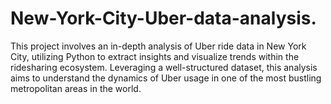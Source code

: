 # New-York-City-Uber-data-analysis.
This project involves an in-depth analysis of Uber ride data in New York City, utilizing Python to extract insights and visualize trends within the ridesharing ecosystem. Leveraging a well-structured dataset, this analysis aims to understand the dynamics of Uber usage in one of the most bustling metropolitan areas in the world.
